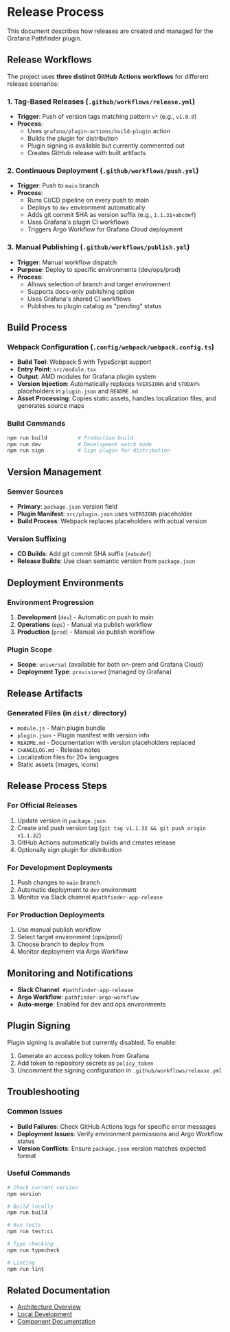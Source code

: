 # Release Process

This document describes how releases are created and managed for the Grafana Pathfinder plugin.

## Release Workflows

The project uses **three distinct GitHub Actions workflows** for different release scenarios:

### 1. Tag-Based Releases (`.github/workflows/release.yml`)

- **Trigger**: Push of version tags matching pattern `v*` (e.g., `v1.0.0`)
- **Process**:
  - Uses `grafana/plugin-actions/build-plugin` action
  - Builds the plugin for distribution
  - Plugin signing is available but currently commented out
  - Creates GitHub release with built artifacts

### 2. Continuous Deployment (`.github/workflows/push.yml`)

- **Trigger**: Push to `main` branch
- **Process**:
  - Runs CI/CD pipeline on every push to main
  - Deploys to `dev` environment automatically
  - Adds git commit SHA as version suffix (e.g., `1.1.31+abcdef`)
  - Uses Grafana's plugin CI workflows
  - Triggers Argo Workflow for Grafana Cloud deployment

### 3. Manual Publishing (`.github/workflows/publish.yml`)

- **Trigger**: Manual workflow dispatch
- **Purpose**: Deploy to specific environments (dev/ops/prod)
- **Process**:
  - Allows selection of branch and target environment
  - Supports docs-only publishing option
  - Uses Grafana's shared CI workflows
  - Publishes to plugin catalog as "pending" status

## Build Process

### Webpack Configuration (`.config/webpack/webpack.config.ts`)

- **Build Tool**: Webpack 5 with TypeScript support
- **Entry Point**: `src/module.tsx`
- **Output**: AMD modules for Grafana plugin system
- **Version Injection**: Automatically replaces `%VERSION%` and `%TODAY%` placeholders in `plugin.json` and `README.md`
- **Asset Processing**: Copies static assets, handles localization files, and generates source maps

### Build Commands

```bash
npm run build          # Production build
npm run dev            # Development watch mode
npm run sign           # Sign plugin for distribution
```

## Version Management

### Semver Sources

- **Primary**: `package.json` version field
- **Plugin Manifest**: `src/plugin.json` uses `%VERSION%` placeholder
- **Build Process**: Webpack replaces placeholders with actual version

### Version Suffixing

- **CD Builds**: Add git commit SHA suffix (`+abcdef`)
- **Release Builds**: Use clean semantic version from `package.json`

## Deployment Environments

### Environment Progression

1. **Development** (`dev`) - Automatic on push to main
2. **Operations** (`ops`) - Manual via publish workflow
3. **Production** (`prod`) - Manual via publish workflow

### Plugin Scope

- **Scope**: `universal` (available for both on-prem and Grafana Cloud)
- **Deployment Type**: `provisioned` (managed by Grafana)

## Release Artifacts

### Generated Files (in `dist/` directory)

- `module.js` - Main plugin bundle
- `plugin.json` - Plugin manifest with version info
- `README.md` - Documentation with version placeholders replaced
- `CHANGELOG.md` - Release notes
- Localization files for 20+ languages
- Static assets (images, icons)

## Release Process Steps

### For Official Releases

1. Update version in `package.json`
2. Create and push version tag (`git tag v1.1.32 && git push origin v1.1.32`)
3. GitHub Actions automatically builds and creates release
4. Optionally sign plugin for distribution

### For Development Deployments

1. Push changes to `main` branch
2. Automatic deployment to `dev` environment
3. Monitor via Slack channel `#pathfinder-app-release`

### For Production Deployments

1. Use manual publish workflow
2. Select target environment (ops/prod)
3. Choose branch to deploy from
4. Monitor deployment via Argo Workflow

## Monitoring and Notifications

- **Slack Channel**: `#pathfinder-app-release`
- **Argo Workflow**: `pathfinder-argo-workflow`
- **Auto-merge**: Enabled for dev and ops environments

## Plugin Signing

Plugin signing is available but currently disabled. To enable:

1. Generate an access policy token from Grafana
2. Add token to repository secrets as `policy_token`
3. Uncomment the signing configuration in `.github/workflows/release.yml`

## Troubleshooting

### Common Issues

- **Build Failures**: Check GitHub Actions logs for specific error messages
- **Deployment Issues**: Verify environment permissions and Argo Workflow status
- **Version Conflicts**: Ensure `package.json` version matches expected format

### Useful Commands

```bash
# Check current version
npm version

# Build locally
npm run build

# Run tests
npm run test:ci

# Type checking
npm run typecheck

# Linting
npm run lint
```

## Related Documentation

- [Architecture Overview](ARCHITECTURE.md)
- [Local Development](LOCAL_DEV.md)
- [Component Documentation](components/README.md)
